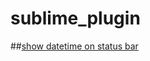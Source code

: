 # sublime_plugin
##[show datetime on status bar](./showDatetimeOnStatusBar/showDatetimeOnStatusBar)
